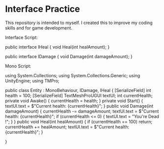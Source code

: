 # Interface Practice 

This repository is intended to myself. I created this to improve my coding skills and for game development.

Interface Script:

public interface IHeal
{
    void Heal(int healAmount);
}

public interface IDamage
{
    void Damage(int damageAmount);
}

Mono Script:

using System.Collections;
using System.Collections.Generic;
using UnityEngine;
using TMPro;

public class Entity : MonoBehaviour, IDamage, IHeal
{
    [SerializeField] int health = 100;
    [SerializeField] TextMeshProUGUI textUI;
    int currentHealth;
    private void Awake()
    {
        currentHealth = health;
    }
    private void Start()
    {
        textUI.text = $"Current health: {currentHealth}";
    }
    public void Damage(int damageAmount)
    {
        currentHealth -= damageAmount;
        textUI.text = $"Current health: {currentHealth}";
        if (currentHealth <= 0)
        {
            textUI.text = "You're Dead !";
        }
    }
    public void Heal(int healAmount)
    {
        if (currentHealth == 100) return;
        currentHealth += healAmount;
        textUI.text = $"Current health: {currentHealth}";
    }

}

